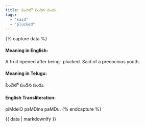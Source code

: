 ```yaml
---
title: పిందెలో పండిన పండు.
tags:
  - "said"
  - "plucked"
---
```


{% capture data %}
#### Meaning in English:
A fruit ripened after being- plucked.
Said of a precocious youth.

#### Meaning in Telugu:
పిందెలో పండిన పండు.

#### English Transliteration:
piMdelO paMDina paMDu.
{% endcapture %}

<div class="notice">{{ data | markdownify }}</div>

